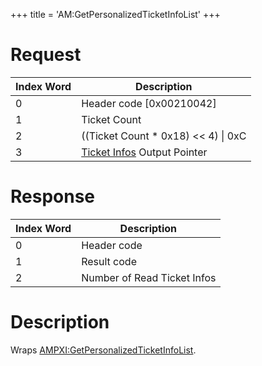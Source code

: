+++
title = 'AM:GetPersonalizedTicketInfoList'
+++

# Request

| Index Word | Description                                                                       |
|------------|-----------------------------------------------------------------------------------|
| 0          | Header code \[0x00210042\]                                                        |
| 1          | Ticket Count                                                                      |
| 2          | ((Ticket Count \* 0x18) \<\< 4) \| 0xC                                            |
| 3          | [Ticket Infos](Application_Manager_Services#ticketinfo "wikilink") Output Pointer |

# Response

| Index Word | Description                 |
|------------|-----------------------------|
| 0          | Header code                 |
| 1          | Result code                 |
| 2          | Number of Read Ticket Infos |

# Description

Wraps
[AMPXI:GetPersonalizedTicketInfoList](AMPXI:GetPersonalizedTicketInfoList "wikilink").
